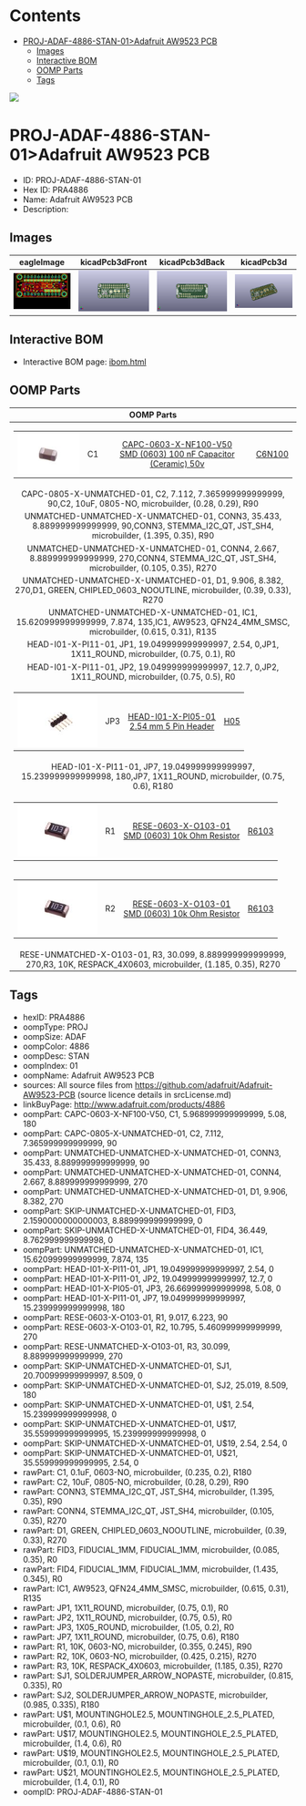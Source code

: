 



Contents
========

* [PROJ-ADAF-4886-STAN-01>Adafruit AW9523 PCB](#proj-adaf-4886-stan-01adafruit-aw9523-pcb)
	* [Images](#images)
	* [Interactive BOM](#interactive-bom)
	* [OOMP Parts](#oomp-parts)
	* [Tags](#tags)
  
![][im]
# PROJ-ADAF-4886-STAN-01>Adafruit AW9523 PCB

- ID: PROJ-ADAF-4886-STAN-01
- Hex ID: PRA4886
- Name: Adafruit AW9523 PCB
- Description: 

## Images
  
  

|eagleImage|kicadPcb3dFront|kicadPcb3dBack|kicadPcb3d|
| :---: | :---: | :---: | :---: |
|[![eagleImage](eagleImage_140.png)](eagleImage_600.png)|[![kicadPcb3dFront](kicadPcb3dFront_140.png)](kicadPcb3dFront_600.png)|[![kicadPcb3dBack](kicadPcb3dBack_140.png)](kicadPcb3dBack_600.png)|[![kicadPcb3d](kicadPcb3d_140.png)](kicadPcb3d_600.png)|

## Interactive BOM

- Interactive BOM page: [ibom.html](kicad/bom/ibom.html)

## OOMP Parts
  

|OOMP Parts|
| :---: |
|<table><tr><td>![CAPC-0603-X-NF100-V50](https://raw.githubusercontent.com/oomlout/oomlout_OOMP_parts/main/CAPC-0603-X-NF100-V50/image_140.jpg)</td><td> C1</td><td>[CAPC-0603-X-NF100-V50<br>SMD (0603) 100 nF Capacitor (Ceramic) 50v](https://github.com/oomlout/oomlout_OOMP_parts/tree/main/CAPC-0603-X-NF100-V50/)</td><td>[C6N100](https://github.com/oomlout/oomlout_OOMP_parts/tree/main/CAPC-0603-X-NF100-V50/)</td></tr></table>|
|CAPC-0805-X-UNMATCHED-01, C2, 7.112, 7.365999999999999, 90,C2, 10uF, 0805-NO, microbuilder, (0.28, 0.29), R90|
|UNMATCHED-UNMATCHED-X-UNMATCHED-01, CONN3, 35.433, 8.889999999999999, 90,CONN3, STEMMA_I2C_QT, JST_SH4, microbuilder, (1.395, 0.35), R90|
|UNMATCHED-UNMATCHED-X-UNMATCHED-01, CONN4, 2.667, 8.889999999999999, 270,CONN4, STEMMA_I2C_QT, JST_SH4, microbuilder, (0.105, 0.35), R270|
|UNMATCHED-UNMATCHED-X-UNMATCHED-01, D1, 9.906, 8.382, 270,D1, GREEN, CHIPLED_0603_NOOUTLINE, microbuilder, (0.39, 0.33), R270|
|UNMATCHED-UNMATCHED-X-UNMATCHED-01, IC1, 15.620999999999999, 7.874, 135,IC1, AW9523, QFN24_4MM_SMSC, microbuilder, (0.615, 0.31), R135|
|HEAD-I01-X-PI11-01, JP1, 19.049999999999997, 2.54, 0,JP1, 1X11_ROUND, microbuilder, (0.75, 0.1), R0|
|HEAD-I01-X-PI11-01, JP2, 19.049999999999997, 12.7, 0,JP2, 1X11_ROUND, microbuilder, (0.75, 0.5), R0|
|<table><tr><td>![HEAD-I01-X-PI05-01](https://raw.githubusercontent.com/oomlout/oomlout_OOMP_parts/main/HEAD-I01-X-PI05-01/image_140.jpg)</td><td> JP3</td><td>[HEAD-I01-X-PI05-01<br>2.54 mm 5 Pin Header](https://github.com/oomlout/oomlout_OOMP_parts/tree/main/HEAD-I01-X-PI05-01/)</td><td>[H05](https://github.com/oomlout/oomlout_OOMP_parts/tree/main/HEAD-I01-X-PI05-01/)</td></tr></table>|
|HEAD-I01-X-PI11-01, JP7, 19.049999999999997, 15.239999999999998, 180,JP7, 1X11_ROUND, microbuilder, (0.75, 0.6), R180|
|<table><tr><td>![RESE-0603-X-O103-01](https://raw.githubusercontent.com/oomlout/oomlout_OOMP_parts/main/RESE-0603-X-O103-01/image_140.jpg)</td><td> R1</td><td>[RESE-0603-X-O103-01<br>SMD (0603) 10k Ohm Resistor](https://github.com/oomlout/oomlout_OOMP_parts/tree/main/RESE-0603-X-O103-01/)</td><td>[R6103](https://github.com/oomlout/oomlout_OOMP_parts/tree/main/RESE-0603-X-O103-01/)</td></tr></table>|
|<table><tr><td>![RESE-0603-X-O103-01](https://raw.githubusercontent.com/oomlout/oomlout_OOMP_parts/main/RESE-0603-X-O103-01/image_140.jpg)</td><td> R2</td><td>[RESE-0603-X-O103-01<br>SMD (0603) 10k Ohm Resistor](https://github.com/oomlout/oomlout_OOMP_parts/tree/main/RESE-0603-X-O103-01/)</td><td>[R6103](https://github.com/oomlout/oomlout_OOMP_parts/tree/main/RESE-0603-X-O103-01/)</td></tr></table>|
|RESE-UNMATCHED-X-O103-01, R3, 30.099, 8.889999999999999, 270,R3, 10K, RESPACK_4X0603, microbuilder, (1.185, 0.35), R270|

## Tags

- hexID: PRA4886
- oompType: PROJ
- oompSize: ADAF
- oompColor: 4886
- oompDesc: STAN
- oompIndex: 01
- oompName: Adafruit AW9523 PCB
- sources: All source files from https://github.com/adafruit/Adafruit-AW9523-PCB (source licence details in srcLicense.md)
- linkBuyPage: http://www.adafruit.com/products/4886
- oompPart: CAPC-0603-X-NF100-V50, C1, 5.968999999999999, 5.08, 180
- oompPart: CAPC-0805-X-UNMATCHED-01, C2, 7.112, 7.365999999999999, 90
- oompPart: UNMATCHED-UNMATCHED-X-UNMATCHED-01, CONN3, 35.433, 8.889999999999999, 90
- oompPart: UNMATCHED-UNMATCHED-X-UNMATCHED-01, CONN4, 2.667, 8.889999999999999, 270
- oompPart: UNMATCHED-UNMATCHED-X-UNMATCHED-01, D1, 9.906, 8.382, 270
- oompPart: SKIP-UNMATCHED-X-UNMATCHED-01, FID3, 2.1590000000000003, 8.889999999999999, 0
- oompPart: SKIP-UNMATCHED-X-UNMATCHED-01, FID4, 36.449, 8.762999999999998, 0
- oompPart: UNMATCHED-UNMATCHED-X-UNMATCHED-01, IC1, 15.620999999999999, 7.874, 135
- oompPart: HEAD-I01-X-PI11-01, JP1, 19.049999999999997, 2.54, 0
- oompPart: HEAD-I01-X-PI11-01, JP2, 19.049999999999997, 12.7, 0
- oompPart: HEAD-I01-X-PI05-01, JP3, 26.669999999999998, 5.08, 0
- oompPart: HEAD-I01-X-PI11-01, JP7, 19.049999999999997, 15.239999999999998, 180
- oompPart: RESE-0603-X-O103-01, R1, 9.017, 6.223, 90
- oompPart: RESE-0603-X-O103-01, R2, 10.795, 5.460999999999999, 270
- oompPart: RESE-UNMATCHED-X-O103-01, R3, 30.099, 8.889999999999999, 270
- oompPart: SKIP-UNMATCHED-X-UNMATCHED-01, SJ1, 20.700999999999997, 8.509, 0
- oompPart: SKIP-UNMATCHED-X-UNMATCHED-01, SJ2, 25.019, 8.509, 180
- oompPart: SKIP-UNMATCHED-X-UNMATCHED-01, U$1, 2.54, 15.239999999999998, 0
- oompPart: SKIP-UNMATCHED-X-UNMATCHED-01, U$17, 35.559999999999995, 15.239999999999998, 0
- oompPart: SKIP-UNMATCHED-X-UNMATCHED-01, U$19, 2.54, 2.54, 0
- oompPart: SKIP-UNMATCHED-X-UNMATCHED-01, U$21, 35.559999999999995, 2.54, 0
- rawPart: C1, 0.1uF, 0603-NO, microbuilder, (0.235, 0.2), R180
- rawPart: C2, 10uF, 0805-NO, microbuilder, (0.28, 0.29), R90
- rawPart: CONN3, STEMMA_I2C_QT, JST_SH4, microbuilder, (1.395, 0.35), R90
- rawPart: CONN4, STEMMA_I2C_QT, JST_SH4, microbuilder, (0.105, 0.35), R270
- rawPart: D1, GREEN, CHIPLED_0603_NOOUTLINE, microbuilder, (0.39, 0.33), R270
- rawPart: FID3, FIDUCIAL_1MM, FIDUCIAL_1MM, microbuilder, (0.085, 0.35), R0
- rawPart: FID4, FIDUCIAL_1MM, FIDUCIAL_1MM, microbuilder, (1.435, 0.345), R0
- rawPart: IC1, AW9523, QFN24_4MM_SMSC, microbuilder, (0.615, 0.31), R135
- rawPart: JP1, 1X11_ROUND, microbuilder, (0.75, 0.1), R0
- rawPart: JP2, 1X11_ROUND, microbuilder, (0.75, 0.5), R0
- rawPart: JP3, 1X05_ROUND, microbuilder, (1.05, 0.2), R0
- rawPart: JP7, 1X11_ROUND, microbuilder, (0.75, 0.6), R180
- rawPart: R1, 10K, 0603-NO, microbuilder, (0.355, 0.245), R90
- rawPart: R2, 10K, 0603-NO, microbuilder, (0.425, 0.215), R270
- rawPart: R3, 10K, RESPACK_4X0603, microbuilder, (1.185, 0.35), R270
- rawPart: SJ1, SOLDERJUMPER_ARROW_NOPASTE, microbuilder, (0.815, 0.335), R0
- rawPart: SJ2, SOLDERJUMPER_ARROW_NOPASTE, microbuilder, (0.985, 0.335), R180
- rawPart: U$1, MOUNTINGHOLE2.5, MOUNTINGHOLE_2.5_PLATED, microbuilder, (0.1, 0.6), R0
- rawPart: U$17, MOUNTINGHOLE2.5, MOUNTINGHOLE_2.5_PLATED, microbuilder, (1.4, 0.6), R0
- rawPart: U$19, MOUNTINGHOLE2.5, MOUNTINGHOLE_2.5_PLATED, microbuilder, (0.1, 0.1), R0
- rawPart: U$21, MOUNTINGHOLE2.5, MOUNTINGHOLE_2.5_PLATED, microbuilder, (1.4, 0.1), R0
- oompID: PROJ-ADAF-4886-STAN-01



[im]: kicadPcb3d_450.png
